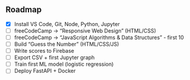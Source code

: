 ## Roadmap

- [x] Install VS Code, Git, Node, Python, Jupyter
- [ ] freeCodeCamp → “Responsive Web Design” (HTML/CSS)
- [ ] freeCodeCamp → “JavaScript Algorithms & Data Structures” - first 10
- [ ] Build “Guess the Number” (HTML/CSS/JS)
- [ ] Write scores to Firebase
- [ ] Export CSV + first Jupyter graph
- [ ] Train first ML model (logistic regression)
- [ ] Deploy FastAPI + Docker
